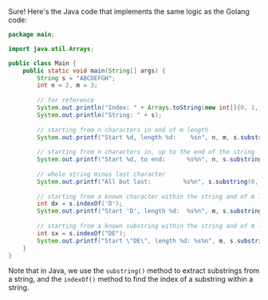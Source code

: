 Sure! Here's the Java code that implements the same logic as the Golang code:
```java
package main;

import java.util.Arrays;

public class Main {
    public static void main(String[] args) {
        String s = "ABCDEFGH";
        int n = 2, m = 3;
        
        // for reference
        System.out.println("Index: " + Arrays.toString(new int[]{0, 1, 2, 3, 4, 5, 6, 7}));
        System.out.println("String: " + s);
        
        // starting from n characters in and of m length
        System.out.printf("Start %d, length %d:    %sn", n, m, s.substring(n, n+m));
        
        // starting from n characters in, up to the end of the string
        System.out.printf("Start %d, to end:      %s%n", n, s.substring(n));
        
        // whole string minus last character
        System.out.printf("All but last:         %s%n", s.substring(0, s.length()-1));
        
        // starting from a known character within the string and of m length
        int dx = s.indexOf('D');
        System.out.printf("Start 'D', length %d:  %s%n", m, s.substring(dx, dx+m));
        
        // starting from a known substring within the string and of m length
        int sx = s.indexOf("DE");
        System.out.printf("Start \"DE\", length %d: %s%n", m, s.substring(sx, sx+m));
    }
}
```
Note that in Java, we use the `substring()` method to extract substrings from a string, and the `indexOf()` method to find the index of a substring within a string.

